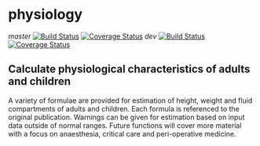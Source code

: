 # physiology

_master_ [![Build Status](https://travis-ci.org/jackwasey/physiology.svg?branch=master)](https://travis-ci.org/jackwasey/physiology) [![Coverage Status](https://img.shields.io/coveralls/jackwasey/physiology.svg)](https://coveralls.io/r/jackwasey/physiology?branch=master)
_dev_ [![Build Status](https://travis-ci.org/jackwasey/physiology.svg?branch=v0.3dev)](https://travis-ci.org/jackwasey/physiology) [![Coverage Status](https://img.shields.io/coveralls/jackwasey/physiology.svg)](https://coveralls.io/r/jackwasey/physiology?branch=v0.3dev)

## Calculate physiological characteristics of adults and children

A variety of formulae are provided for estimation of height,
weight and fluid compartments of adults and children. Each formula is
referenced to the original publication. Warnings can be given for
estimation based on input data outside of normal ranges. Future functions
will cover more material with a focus on anaesthesia, critical
care and peri-operative medicine.
